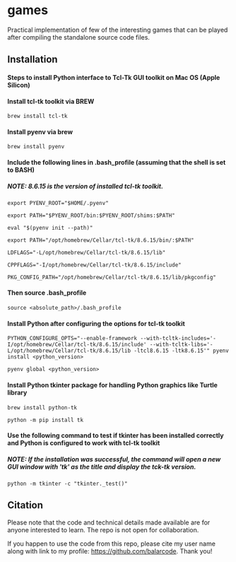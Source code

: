 # games

Practical implementation of few of the interesting games that can be played after compiling the standalone source code files.

## Installation

#### Steps to install Python interface to Tcl-Tk GUI toolkit on Mac OS (Apple Silicon)

#### Install tcl-tk toolkit via BREW
```
brew install tcl-tk
```

#### Install pyenv via brew
```
brew install pyenv
```

#### Include the following lines in .bash_profile (assuming that the shell is set to BASH)
##### NOTE: 8.6.15 is the version of installed tcl-tk toolkit.
```
export PYENV_ROOT="$HOME/.pyenv"
```
```
export PATH="$PYENV_ROOT/bin:$PYENV_ROOT/shims:$PATH"
```
```
eval "$(pyenv init --path)"
```
```
export PATH="/opt/homebrew/Cellar/tcl-tk/8.6.15/bin/:$PATH"
```
```
LDFLAGS="-L/opt/homebrew/Cellar/tcl-tk/8.6.15/lib"
```
```
CPPFLAGS="-I/opt/homebrew/Cellar/tcl-tk/8.6.15/include"
```
```
PKG_CONFIG_PATH="/opt/homebrew/Cellar/tcl-tk/8.6.15/lib/pkgconfig"
```

#### Then source .bash_profile
```
source <absolute_path>/.bash_profile
```

#### Install Python after configuring the options for tcl-tk toolkit
```
PYTHON_CONFIGURE_OPTS="--enable-framework --with-tcltk-includes='-I/opt/homebrew/Cellar/tcl-tk/8.6.15/include' --with-tcltk-libs='-L/opt/homebrew/Cellar/tcl-tk/8.6.15/lib -ltcl8.6.15 -ltk8.6.15'" pyenv install <python_version>
```
```
pyenv global <python_version>
```

#### Install Python tkinter package for handling Python graphics like Turtle library
```
brew install python-tk
```
```
python -m pip install tk
```

#### Use the following command to test if tkinter has been installed correctly and Python is configured to work with tcl-tk toolkit
##### NOTE: If the installation was successful, the command will open a new GUI window with 'tk' as the title and display the tck-tk version.
```
python -m tkinter -c "tkinter._test()"
```

## Citation

Please note that the code and technical details made available are for anyone interested to learn. The repo is not open for collaboration.

If you happen to use the code from this repo, please cite my user name along with link to my profile: https://github.com/balarcode. Thank you!
